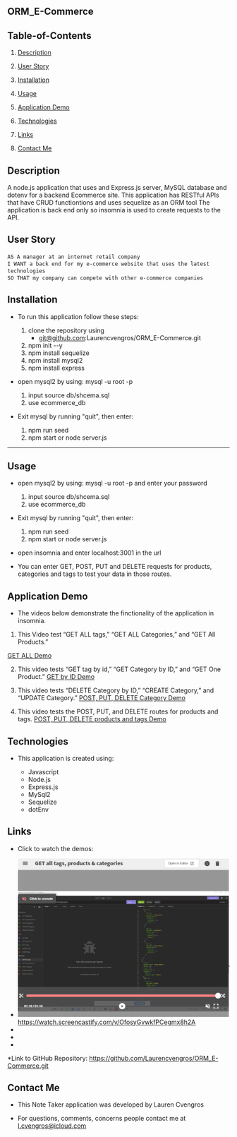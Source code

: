 ## ORM_E-Commerce

## Table-of-Contents

1. [Description](#description)

2. [User Story](#user-story)

3. [Installation](#installation)

4. [Usage](#usage)

5. [Application Demo](#application-demo)

6. [Technologies](#technologies)

7. [Links](#links)

8. [Contact Me](#contact-me)

    

## Description

A node.js application that uses and Express.js server, MySQL database and dotenv for a backend Ecommerce site. This application has RESTful APIs that have CRUD functiontions and uses sequelize as an ORM tool The application is back end only so insomnia is used to create requests to the API.




## User Story

```
AS A manager at an internet retail company
I WANT a back end for my e-commerce website that uses the latest technologies
SO THAT my company can compete with other e-commerce companies
```



## Installation 

* To run this application follow these steps:
    1. clone the repository using 
        * git@github.com:Laurencvengros/ORM_E-Commerce.git
    2. npm init --y
    3. npm install sequelize
    4. npm install mysql2
    5. npm install express

* open mysql2 by using: mysql -u root -p
    1. input source db/shcema.sql
    2. use ecommerce_db

* Exit mysql by running "quit", then enter:
    1. npm run seed
    2. npm start or node server.js
    


---


## Usage

* open mysql2 by using: mysql -u root -p and enter your password

    1. input source db/shcema.sql
    2. use ecommerce_db

* Exit mysql by running "quit", then enter:
    1. npm run seed
    2. npm start or node server.js

* open insomnia and enter localhost:3001 in the url
* You can enter GET, POST, PUT and DELETE requests for products, categories and tags to test your data in those routes. 



## Application Demo

* The videos below demonstrate the finctionality of the application in insomnia.

1. This Video test “GET ALL tags,” “GET ALL Categories,” and “GET All Products.”

[GET ALL Demo](./animations/GET%20all%20tags%2C%20products%20%26%20categories.webm "Demo of the GET ALL request")

2. This video tests “GET tag by id,” “GET Category by ID,” and “GET One Product.”
[GET by ID Demo](/animations/GET%20by%20ID.webm "Demo of GET by ID")

3. This video tests “DELETE Category by ID,” “CREATE Category,” and “UPDATE Category.”
[POST, PUT, DELETE Category Demo](./animations/POST%2C%20PUT%2C%20DELETE.webm "DELETE Category by ID,” “CREATE Category,” and “UPDATE Category")

4. This video tests the POST, PUT, and DELETE routes for products and tags.
[POST, PUT, DELETE products and tags Demo](./animations/POST%2C%20PUT%2C%20%20DEL%20tags%26products.webm "POST, PUT, DELETE tags and products")

## Technologies

* This application is created using:

    - Javascript
    - Node.js
    - Express.js
    - MySql2
    - Sequelize
    - dotEnv


## Links

* Click to watch the demos:
 -  ![GET All](./animations/images/GET_ALL.jpg  "Screenshot of screencastidfy video  for GET ALL request" )
  https://watch.screencastify.com/v/OfosyGvwkfPCegmx8h2A
 - 
 - 
 - 

*Link to GitHub Repository: https://github.com/Laurencvengros/ORM_E-Commerce.git




## Contact Me

* This Note Taker application was developed by Lauren Cvengros

*  For questions, comments, concerns people contact me at l.cvengros@icloud.com


